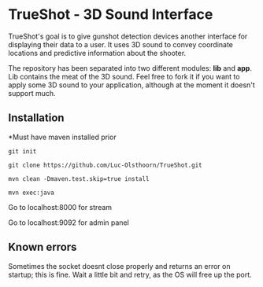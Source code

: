 # TrueShot - 3D Sound Interface
TrueShot's goal is to give gunshot detection devices another interface for displaying their data to a user. It uses 3D sound to
convey coordinate locations and predictive information about the shooter.

The repository has been separated into two different modules: **lib** and **app**. Lib contains the meat of the 3D sound. Feel free to fork it if you want to apply
some 3D sound to your application, although at the moment it doesn't support much.


## Installation
*Must have maven installed prior
```
git init

git clone https://github.com/Luc-Olsthoorn/TrueShot.git

mvn clean -Dmaven.test.skip=true install

mvn exec:java
```
Go to localhost:8000 for stream

Go to localhost:9092 for admin panel

## Known errors
Sometimes the socket doesnt close properly and returns an error on startup; this is fine. Wait a little bit and retry, as the OS will free up the port.
